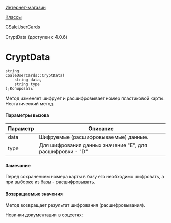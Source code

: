 [Интернет-магазин](/api_help/sale/index.php)

[Классы](/api_help/sale/classes/index.php)

[CSaleUserCards](/api_help/sale/classes/csaleusercards/index.php)

CryptData (доступен с 4.0.6)

CryptData
=========

```
string
CSaleUserCards::CryptData(
	string data,
	string type
);Копировать
```

Метод изменяет шифрует и расшифровывает номер пластиковой карты. Нестатический метод.

#### Параметры вызова

| Параметр | Описание |
| --- | --- |
| data | Шифруемые (расшифровываемые) данные. |
| type | Для шифрования данных значение "E", для расшифровки - "D" |

#### Замечание

Перед сохранением номера карты в базу его необходимо шифровать, а при выборке из базы - расшифровывать.

#### Возвращаемые значения

Метод возвращает результат шифрования (расшифровывания).

Новинки документации в соцсетях: